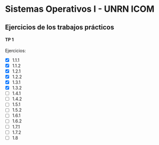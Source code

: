 # Sistemas Operativos I - UNRN ICOM

## Ejercicios de los trabajos prácticos

#### TP 1

Ejercicios:

- [x] 1.1.1
- [x] 1.1.2
- [x] 1.2.1
- [x] 1.2.2
- [x] 1.3.1
- [x] 1.3.2
- [ ] 1.4.1
- [ ] 1.4.2
- [ ] 1.5.1
- [ ] 1.5.2
- [ ] 1.6.1
- [ ] 1.6.2
- [ ] 1.7.1
- [ ] 1.7.2
- [ ] 1.8